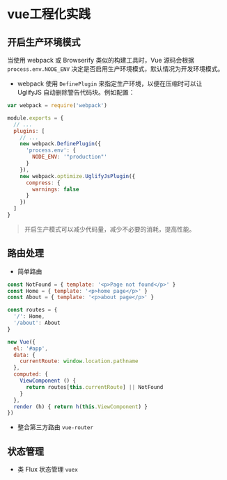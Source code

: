 # vue工程化实践

## 开启生产环境模式

当使用 webpack 或 Browserify 类似的构建工具时，Vue 源码会根据 `process.env.NODE_ENV` 决定是否启用生产环境模式，默认情况为开发环境模式。

- webpack 使用 `DefinePlugin` 来指定生产环境，以便在压缩时可以让 UglifyJS 自动删除警告代码块。例如配置：

```js
var webpack = require('webpack')

module.exports = {
  // ...
  plugins: [
    // ...
    new webpack.DefinePlugin({
      'process.env': {
        NODE_ENV: '"production"'
      }
    }),
    new webpack.optimize.UglifyJsPlugin({
      compress: {
        warnings: false
      }
    })
  ]
}
```

> 开启生产模式可以减少代码量，减少不必要的消耗，提高性能。

## 路由处理

- 简单路由

```js
const NotFound = { template: '<p>Page not found</p>' }
const Home = { template: '<p>home page</p>' }
const About = { template: '<p>about page</p>' }

const routes = {
  '/': Home,
  '/about': About
}

new Vue({
  el: '#app',
  data: {
    currentRoute: window.location.pathname
  },
  computed: {
    ViewComponent () {
      return routes[this.currentRoute] || NotFound
    }
  },
  render (h) { return h(this.ViewComponent) }
})
```

- 整合第三方路由   `vue-router`

## 状态管理

- 类 Flux 状态管理  `vuex`
